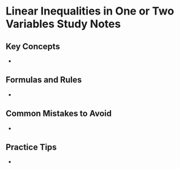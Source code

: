# Linear Inequalities in One or Two Variables Study Notes

## Key Concepts

- 

## Formulas and Rules

- 

## Common Mistakes to Avoid

- 

## Practice Tips

- 

